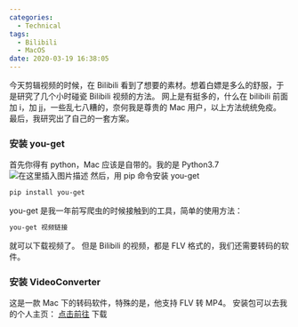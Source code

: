 ```yaml
---
categories:
  - Technical
tags:
  - Bilibili
  - MacOS
date: 2020-03-19 16:38:05	
---
```


今天剪辑视频的时候，在 Bilibili 看到了想要的素材。想着白嫖是多么的舒服，于是研究了几个小时碰瓷 Bilibili 视频的方法。
网上是有挺多的，什么在 bilibili 前面加 i，加 jj，一些乱七八糟的，奈何我是尊贵的 Mac 用户，以上方法统统免疫。
最后，我研究出了自己的一套方案。

<!-- more -->

### 安装 you-get

首先你得有 python，Mac 应该是自带的。我的是 Python3.7
![在这里插入图片描述](https://img-blog.csdnimg.cn/20200228230846653.png?x-oss-process=image/watermark,type_ZmFuZ3poZW5naGVpdGk,shadow_10,text_aHR0cHM6Ly9ibG9nLmNzZG4ubmV0L3FxXzM5NDk4NzAx,size_16,color_FFFFFF,t_70)
然后，用 pip 命令安装 you-get

```bash
pip install you-get
```

you-get 是我一年前写爬虫的时候接触到的工具，简单的使用方法：

```bash
you-get 视频链接
```

就可以下载视频了。
但是 Bilibili 的视频，都是 FLV 格式的，我们还需要转码的软件。

### 安装 VideoConverter

这是一款 Mac 下的转码软件，特殊的是，他支持 FLV 转 MP4。
安装包可以去我的个人主页：
[点击前往](http://www.leiblog.wang/material)
下载
